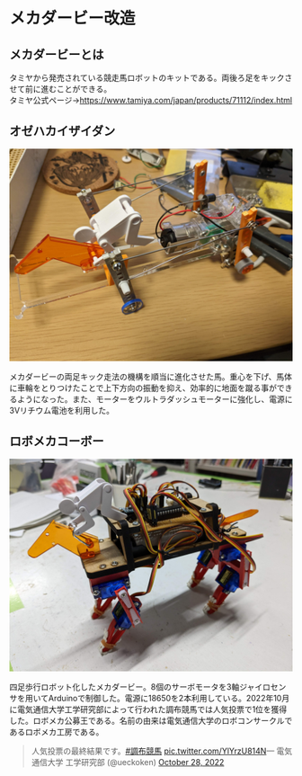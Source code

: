 # メカダービー改造
<!--description
タミヤのメカダービーを改造した記録
description-->

## メカダービーとは

タミヤから発売されている競走馬ロボットのキットである。両後ろ足をキックさせて前に進むことができる。<br>
タミヤ公式ページ→<https://www.tamiya.com/japan/products/71112/index.html>


## オゼハカイザイダン
![オゼハカイザイダン](001.jpg)

メカダービーの両足キック走法の機構を順当に進化させた馬。重心を下げ、馬体に車輪をとりつけたことで上下方向の振動を抑え、効率的に地面を蹴る事ができるようになった。また、モーターをウルトラダッシュモーターに強化し、電源に3Vリチウム電池を利用した。


## ロボメカコーボー
![ロボメカコーボー](002.jpg)

四足歩行ロボット化したメカダービー。8個のサーボモータを3軸ジャイロセンサを用いてArduinoで制御した。電源に18650を2本利用している。2022年10月に電気通信大学工学研究部によって行われた調布競馬では人気投票で1位を獲得した。ロボメカ公募王である。名前の由来は電気通信大学のロボコンサークルであるロボメカ工房である。

<blockquote class="twitter-tweet">
<p lang="ja" dir="ltr">人気投票の最終結果です。<a
    href="https://twitter.com/hashtag/%E8%AA%BF%E5%B8%83%E7%AB%B6%E9%A6%AC?src=hash&amp;ref_src=twsrc%5Etfw">#調布競馬</a>
  <a href="https://t.co/YlYrzU814N">pic.twitter.com/YlYrzU814N</a>&mdash; 電気通信大学 工学研究部 (@ueckoken) <a
  href="https://twitter.com/ueckoken/status/1585950508501827585?ref_src=twsrc%5Etfw">October 28, 2022</a>
</blockquote>
<script async src="https://platform.twitter.com/widgets.js" charset="utf-8"></script>
